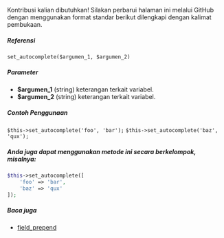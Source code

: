 Kontribusi kalian dibutuhkan!
Silakan perbarui halaman ini melalui GitHub dengan menggunakan format standar berikut dilengkapi dengan kalimat pembukaan.

##### Referensi

`set_autocomplete($argumen_1, $argumen_2)`

##### Parameter
* **$argumen_1** (string) keterangan terkait variabel.
* **$argumen_2** (string) keterangan terkait variabel.

##### Contoh Penggunaan
`$this->set_autocomplete('foo', 'bar');`
`$this->set_autocomplete('baz', 'qux');`


##### Anda juga dapat menggunakan metode ini secara berkelompok, misalnya:
```php
$this->set_autocomplete([
    'foo' => 'bar',
    'baz' => 'qux'
]);
```

##### Baca juga
* [field_prepend](./field_prepend)
